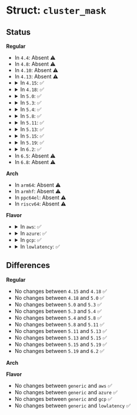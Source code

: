 # Struct: <code>cluster_mask</code>

## Status
<b>Regular</b>
<ul>
<li>
In <code>4.4</code>: Absent ⚠️
</li>
<li>
In <code>4.8</code>: Absent ⚠️
</li>
<li>
In <code>4.10</code>: Absent ⚠️
</li>
<li>
In <code>4.13</code>: Absent ⚠️
</li>
<li>
<details>
<summary>In <code>4.15</code>: ✅</summary>

```c
struct cluster_mask {
    unsigned int clusterid;
    int node;
    struct cpumask mask;
};
```
</details>
</li>
<li>
<details>
<summary>In <code>4.18</code>: ✅</summary>

```c
struct cluster_mask {
    unsigned int clusterid;
    int node;
    struct cpumask mask;
};
```
</details>
</li>
<li>
<details>
<summary>In <code>5.0</code>: ✅</summary>

```c
struct cluster_mask {
    unsigned int clusterid;
    int node;
    struct cpumask mask;
};
```
</details>
</li>
<li>
<details>
<summary>In <code>5.3</code>: ✅</summary>

```c
struct cluster_mask {
    unsigned int clusterid;
    int node;
    struct cpumask mask;
};
```
</details>
</li>
<li>
<details>
<summary>In <code>5.4</code>: ✅</summary>

```c
struct cluster_mask {
    unsigned int clusterid;
    int node;
    struct cpumask mask;
};
```
</details>
</li>
<li>
<details>
<summary>In <code>5.8</code>: ✅</summary>

```c
struct cluster_mask {
    unsigned int clusterid;
    int node;
    struct cpumask mask;
};
```
</details>
</li>
<li>
<details>
<summary>In <code>5.11</code>: ✅</summary>

```c
struct cluster_mask {
    unsigned int clusterid;
    int node;
    struct cpumask mask;
};
```
</details>
</li>
<li>
<details>
<summary>In <code>5.13</code>: ✅</summary>

```c
struct cluster_mask {
    unsigned int clusterid;
    int node;
    struct cpumask mask;
};
```
</details>
</li>
<li>
<details>
<summary>In <code>5.15</code>: ✅</summary>

```c
struct cluster_mask {
    unsigned int clusterid;
    int node;
    struct cpumask mask;
};
```
</details>
</li>
<li>
<details>
<summary>In <code>5.19</code>: ✅</summary>

```c
struct cluster_mask {
    unsigned int clusterid;
    int node;
    struct cpumask mask;
};
```
</details>
</li>
<li>
<details>
<summary>In <code>6.2</code>: ✅</summary>

```c
struct cluster_mask {
    unsigned int clusterid;
    int node;
    struct cpumask mask;
};
```
</details>
</li>
<li>
In <code>6.5</code>: Absent ⚠️
</li>
<li>
In <code>6.8</code>: Absent ⚠️
</li>
</ul>
<b>Arch</b>
<ul>
<li>
In <code>arm64</code>: Absent ⚠️
</li>
<li>
In <code>armhf</code>: Absent ⚠️
</li>
<li>
In <code>ppc64el</code>: Absent ⚠️
</li>
<li>
In <code>riscv64</code>: Absent ⚠️
</li>
</ul>
<b>Flavor</b>
<ul>
<li>
<details>
<summary>In <code>aws</code>: ✅</summary>

```c
struct cluster_mask {
    unsigned int clusterid;
    int node;
    struct cpumask mask;
};
```
</details>
</li>
<li>
<details>
<summary>In <code>azure</code>: ✅</summary>

```c
struct cluster_mask {
    unsigned int clusterid;
    int node;
    struct cpumask mask;
};
```
</details>
</li>
<li>
<details>
<summary>In <code>gcp</code>: ✅</summary>

```c
struct cluster_mask {
    unsigned int clusterid;
    int node;
    struct cpumask mask;
};
```
</details>
</li>
<li>
<details>
<summary>In <code>lowlatency</code>: ✅</summary>

```c
struct cluster_mask {
    unsigned int clusterid;
    int node;
    struct cpumask mask;
};
```
</details>
</li>
</ul>

## Differences
<b>Regular</b>
<ul>
<li>
No changes between <code>4.15</code> and <code>4.18</code> ✅
</li>
<li>
No changes between <code>4.18</code> and <code>5.0</code> ✅
</li>
<li>
No changes between <code>5.0</code> and <code>5.3</code> ✅
</li>
<li>
No changes between <code>5.3</code> and <code>5.4</code> ✅
</li>
<li>
No changes between <code>5.4</code> and <code>5.8</code> ✅
</li>
<li>
No changes between <code>5.8</code> and <code>5.11</code> ✅
</li>
<li>
No changes between <code>5.11</code> and <code>5.13</code> ✅
</li>
<li>
No changes between <code>5.13</code> and <code>5.15</code> ✅
</li>
<li>
No changes between <code>5.15</code> and <code>5.19</code> ✅
</li>
<li>
No changes between <code>5.19</code> and <code>6.2</code> ✅
</li>
</ul>
<b>Arch</b>
<ul>
</ul>
<b>Flavor</b>
<ul>
<li>
No changes between <code>generic</code> and <code>aws</code> ✅
</li>
<li>
No changes between <code>generic</code> and <code>azure</code> ✅
</li>
<li>
No changes between <code>generic</code> and <code>gcp</code> ✅
</li>
<li>
No changes between <code>generic</code> and <code>lowlatency</code> ✅
</li>
</ul>
